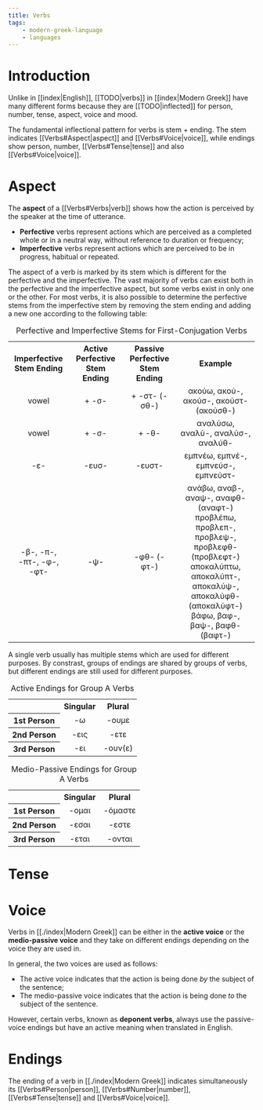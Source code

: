 ```yaml
---
title: Verbs
tags:
    - modern-greek-language
    - languages
---
```


# Introduction

Unlike in [[index|English]], [[TODO|verbs]] in [[index|Modern Greek]] have many different forms because they are [[TODO|inflected]] for person, number, tense, aspect, voice and mood. 

The fundamental inflectional pattern for verbs is stem + ending. The stem indicates [[Verbs#Aspect|aspect]] and [[Verbs#Voice|voice]], while endings show person, number, [[Verbs#Tense|tense]] and also [[Verbs#Voice|voice]].

# Aspect

The **aspect** of a [[Verbs#Verbs|verb]] shows how the action is perceived by the speaker at the time of utterance. 
- **Perfective** verbs represent actions which are perceived as a completed whole or in a neutral way, without reference to duration or frequency;
- **Imperfective** verbs represent actions which are perceived to be in progress, habitual or repeated.

The aspect of a verb is marked by its stem which is different for the perfective and the imperfective. The vast majority of verbs can exist both in the perfective and the imperfective aspect, but some verbs exist in only one or the other. For most verbs, it is also possible to determine the perfective stems from the imperfective stem by removing the stem ending and adding a new one according to the following table:

<table>
<caption>Perfective and Imperfective Stems for First-Conjugation Verbs</caption>
<tr>
<th style="text-align:center;vertical-align:middle">Imperfective Stem Ending</th>
<th style="text-align:center;vertical-align:middle">Active Perfective Stem Ending</th>
<th style="text-align:center;vertical-align:middle">Passive Perfective Stem Ending</th>
<th style="text-align:center;vertical-align:middle">Example</th>
</tr>
<tr>
<td style="text-align:center;vertical-align:middle">vowel</td>
<td style="text-align:center;vertical-align:middle">+ -σ-</td>
<td style="text-align:center;vertical-align:middle">+ -στ- (-σθ-)</td>
<td style="text-align:center;vertical-align:middle">ακούω, ακού-, ακούσ-, ακούστ- (ακούσθ-)</td>
</tr>
<tr>
<td style="text-align:center;vertical-align:middle">vowel</td>
<td style="text-align:center;vertical-align:middle">+ -σ-</td>
<td style="text-align:center;vertical-align:middle">+ -θ-</td>
<td style="text-align:center;vertical-align:middle">αναλύσω, αναλύ-, αναλύσ-, αναλύθ-</td>
</tr>
<tr>
<td style="text-align:center;vertical-align:middle">-ε-</td>
<td style="text-align:center;vertical-align:middle">-ευσ-</td>
<td style="text-align:center;vertical-align:middle">-ευστ-</td>
<td style="text-align:center;vertical-align:middle">εμπνέω, εμπνέ-, εμπνεύσ-, εμπνεύστ-</td>
</tr>
<tr>
<td style="text-align:center;vertical-align:middle">-β-, -π-, -πτ-, -φ-, -φτ-</td>
<td style="text-align:center;vertical-align:middle">-ψ-</td>
<td style="text-align:center;vertical-align:middle">-φθ- (-φτ-)</td>
<td style="text-align:center;vertical-align:middle">ανάβω, αναβ-, αναψ-, αναφθ- (αναφτ-)<br>προβλέπω, προβλεπ-, προβλεψ-, προβλεφθ- (προβλεφτ-)<br>αποκαλύπτω, αποκαλύπτ-, αποκαλύψ-, αποκαλύφθ- (αποκαλύφτ-)<br>βάφω, βαφ-, βαψ-, βαφθ- (βαφτ-)<br></td>
</tr>
</table>

A single verb usually has multiple stems which are used for different purposes. By constrast, groups of endings are shared by groups of verbs, but different endings are still used for different purposes.

<table>
<caption>Active Endings for Group A Verbs</caption>
<tr>
<th style="text-align:center"></th>
<th style="text-align:center">Singular</th>
<th style="text-align:center">Plural</th>
</tr>
<tr>
<th style="text-align:center">1st Person</th>
<td style="text-align:center">-ω</td>
<td style="text-align:center">-ουμε</td>
</tr>
<tr>
<th style="text-align:center">2nd Person</th>
<td style="text-align:center">-εις</td>
<td style="text-align:center">-ετε</td>
</tr>
<tr>
<th style="text-align:center">3rd Person</th>
<td style="text-align:center">-ει</td>
<td style="text-align:center">-ουν(ε)</td>
</tr>
</table>

<table>
<caption>Medio-Passive Endings for Group A Verbs</caption>
<tr>
<th style="text-align: center;"></th>
<th style="text-align: center;">Singular</th>
<th style="text-align: center;">Plural</th>
</tr>
<tr>
<th style="text-align: center;">1st Person</th>
<td style="text-align: center;">-ομαι</td>
<td style="text-align: center;">-όμαστε</td>
</tr>
<tr>
<th style="text-align: center;">2nd Person</th>
<td style="text-align: center;">-εσαι</td>
<td style="text-align: center;">-εστε</td>
</tr>
<tr>
<th style="text-align: center;">3rd Person</th>
<td style="text-align: center;">-εται</td>
<td style="text-align: center;">-ονται</td>
</tr>
</table>

# Tense



# Voice

Verbs in [[./index|Modern Greek]] can be either in the **active voice** or the **medio-passive voice** and they take on different endings depending on the voice they are used in.

In general, the two voices are used as follows:
- The active voice indicates that the action is being done *by* the subject of the sentence;
- The medio-passive voice indicates that the action is being done *to* the subject of the sentence.

However, certain verbs, known as **deponent verbs**, always use the passive-voice endings but have an active meaning when translated in English.

# Endings

The ending of a verb in [[./index|Modern Greek]] indicates simultaneously its [[Verbs#Person|person]], [[Verbs#Number|number]], [[Verbs#Tense|tense]] and [[Verbs#Voice|voice]].